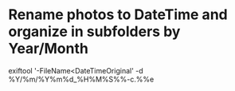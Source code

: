 # Rename photos to DateTime and organize in subfolders by Year/Month

exiftool '-FileName<DateTimeOriginal' -d %Y/%m/%Y%m%d_%H%M%S%%-c.%%e 
